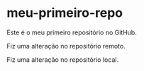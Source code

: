 # meu-primeiro-repo
Este é o meu primeiro repositório no GitHub.

Fiz uma alteração no repositório remoto.

Fiz uma alteração no repositório local.